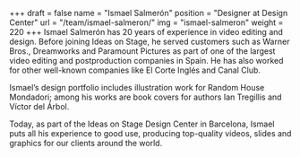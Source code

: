 +++
draft		= false
name		= "Ismael Salmerón"
position 	= "Designer at Design Center"
url			= "/team/ismael-salmeron/"
img			= "ismael-salmeron"
weight		= 220
+++
Ismael Salmerón has 20 years of experience in video editing and design. Before joining Ideas on Stage, he served customers such as Warner Bros., Dreamworks and Paramount Pictures as part of one of the largest video editing and postproduction companies in Spain. He has also worked for other well-known companies like El Corte Inglés and Canal Club.

Ismael’s design portfolio includes illustration work for Random House Mondadori; among his works are book covers for authors Ian Tregillis and Víctor del Árbol.

Today, as part of the Ideas on Stage Design Center in Barcelona, Ismael puts all his experience to good use, producing top-quality videos, slides and graphics for our clients around the world.